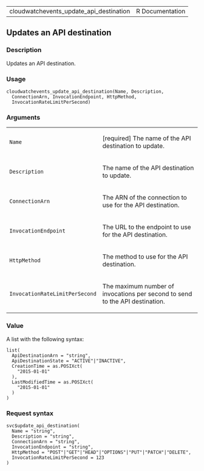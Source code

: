 <table style="width: 100%;">
<tbody>
<tr class="odd">
<td>cloudwatchevents_update_api_destination</td>
<td style="text-align: right;">R Documentation</td>
</tr>
</tbody>
</table>

## Updates an API destination

### Description

Updates an API destination.

### Usage

    cloudwatchevents_update_api_destination(Name, Description,
      ConnectionArn, InvocationEndpoint, HttpMethod,
      InvocationRateLimitPerSecond)

### Arguments

<table>
<colgroup>
<col style="width: 35%" />
<col style="width: 65%" />
</colgroup>
<tbody>
<tr class="odd">
<td><code
id="cloudwatchevents_update_api_destination_:_Name">Name</code></td>
<td><p>[required] The name of the API destination to update.</p></td>
</tr>
<tr class="even">
<td><code
id="cloudwatchevents_update_api_destination_:_Description">Description</code></td>
<td><p>The name of the API destination to update.</p></td>
</tr>
<tr class="odd">
<td><code
id="cloudwatchevents_update_api_destination_:_ConnectionArn">ConnectionArn</code></td>
<td><p>The ARN of the connection to use for the API
destination.</p></td>
</tr>
<tr class="even">
<td><code
id="cloudwatchevents_update_api_destination_:_InvocationEndpoint">InvocationEndpoint</code></td>
<td><p>The URL to the endpoint to use for the API destination.</p></td>
</tr>
<tr class="odd">
<td><code
id="cloudwatchevents_update_api_destination_:_HttpMethod">HttpMethod</code></td>
<td><p>The method to use for the API destination.</p></td>
</tr>
<tr class="even">
<td><code
id="cloudwatchevents_update_api_destination_:_InvocationRateLimitPerSecond">InvocationRateLimitPerSecond</code></td>
<td><p>The maximum number of invocations per second to send to the API
destination.</p></td>
</tr>
</tbody>
</table>

### Value

A list with the following syntax:

    list(
      ApiDestinationArn = "string",
      ApiDestinationState = "ACTIVE"|"INACTIVE",
      CreationTime = as.POSIXct(
        "2015-01-01"
      ),
      LastModifiedTime = as.POSIXct(
        "2015-01-01"
      )
    )

### Request syntax

    svc$update_api_destination(
      Name = "string",
      Description = "string",
      ConnectionArn = "string",
      InvocationEndpoint = "string",
      HttpMethod = "POST"|"GET"|"HEAD"|"OPTIONS"|"PUT"|"PATCH"|"DELETE",
      InvocationRateLimitPerSecond = 123
    )
